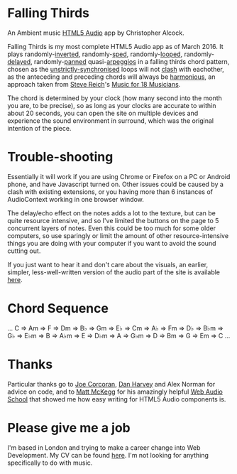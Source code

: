 # Falling Thirds

An Ambient music [HTML5 Audio](https://en.wikipedia.org/wiki/HTML5_Audio) app by Christopher Alcock.

Falling Thirds is my most complete HTML5 Audio app as of March 2016.  It plays randomly-[inverted](https://en.wikipedia.org/wiki/Inversion_(music)#Chords), randomly-[sped](https://en.wikipedia.org/wiki/Tempo), randomly-[looped](https://en.wikipedia.org/wiki/Loop_(music)), randomly-[delayed](https://en.wikipedia.org/wiki/Delay_(audio_effect)), randomly-[panned](https://en.wikipedia.org/wiki/Panning_(audio)) quasi-[arpeggios](https://en.wikipedia.org/wiki/Arpeggio) in a falling thirds chord pattern, chosen as the [unstrictly-synchronised](https://en.wikipedia.org/wiki/Phase_music) loops will not [clash](https://en.wikipedia.org/wiki/Consonance_and_dissonance#Dissonance) with eachother, as the anteceding and preceding chords will always be [harmonious](https://en.wikipedia.org/wiki/Consonance_and_dissonance#Consonance), an approach taken from [Steve Reich](https://en.wikipedia.org/wiki/Steve_Reich)'s [Music for 18 Musicians](https://en.wikipedia.org/wiki/Music_for_18_Musicians).

The chord is determined by your clock (how many second into the month you are, to be precise), so as long as your clocks are accurate to within about 20 seconds, you can open the site on multiple devices and experience the sound environment in surround, which was the original intention of the piece.

# Trouble-shooting

Essentially it will work if you are using Chrome or Firefox on a PC or Android phone, and have Javascript turned on.
Other issues could be caused by a clash with existing extensions, or you having more than 6 instances of AudioContext working in one browser window.

The delay/echo effect on the notes adds a lot to the texture, but can be quite resource intensive, and so I've limited the buttons on the page to 5 concurrent layers of notes.  Even this could be too much for some older computers, so use sparingly or limit the amount of other resource-intensive things you are doing with your computer if you want to avoid the sound cutting out.

If you just want to hear it and don't care about the visuals, an earlier, simpler, less-well-written version of the audio part of the site is available [here](http://variousmusicappsofchris.herokuapp.com/sym2).

# Chord Sequence

... C => Am => F => Dm => B♭ => Gm => E♭ => Cm => A♭ => Fm => D♭ => B♭m => G♭ => E♭m => B => A♭m => E => D♭m => A => G♭m => D => Bm => G => Em => C ...

# Thanks

Particular thanks go to [Joe Corcoran](https://corcoran.io/), [Dan Harvey](http://internetisverymuchmybusiness.com/) and Alex Norman for advice on code, and to [Matt McKegg](https://github.com/mmckegg) for his amazingly helpful [Web Audio School](http://mmckegg.github.io/web-audio-school/) that showed me how easy writing for HTML5 Audio components is.

# Please give me a job

I'm based in London and trying to make a career change into Web Development. My CV can be found [here](http://github.com/christopheralcock/cv). I'm not looking for anything specifically to do with music.
